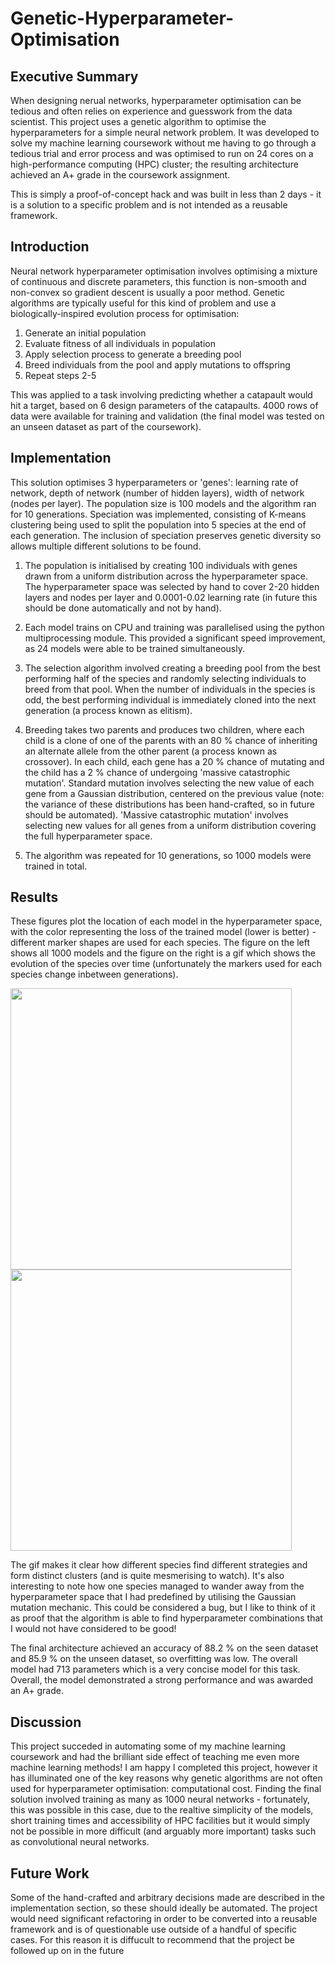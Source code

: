 # Genetic-Hyperparameter-Optimisation

## Executive Summary

When designing nerual networks, hyperparameter optimisation can be tedious and often relies on experience and guesswork from the data scientist. This project uses a genetic algorithm to optimise the hyperparameters for a simple neural network problem. It was developed to solve my machine learning coursework without me having to go through a tedious trial and error process and was optimised to run on 24 cores on a high-performance computing (HPC) cluster; the resulting architecture achieved an A+ grade in the coursework assignment.

This is simply a proof-of-concept hack and was built in less than 2 days - it is a solution to a specific problem and is not intended as a reusable framework. 

## Introduction

Neural network hyperparameter optimisation involves optimising a mixture of continuous and discrete parameters, this function is non-smooth and non-convex so gradient descent is usually a poor method. Genetic algorithms are typically useful for this kind of problem and use a biologically-inspired evolution process for optimisation:

1. Generate an initial population
2. Evaluate fitness of all individuals in population
3. Apply selection process to generate a breeding pool
4. Breed individuals from the pool and apply mutations to offspring
5. Repeat steps 2-5

This was applied to a task involving predicting whether a catapault would hit a target, based on 6 design parameters of the catapaults. 4000 rows of data were available for training and validation (the final model was tested on an unseen dataset as part of the coursework).

## Implementation

This solution optimises 3 hyperparameters or 'genes': learning rate of network, depth of network (number of hidden layers), width of network (nodes per layer). The population size is 100 models and the algorithm ran for 10 generations. Speciation was implemented, consisting of K-means clustering being used to split the population into 5 species at the end of each generation. The inclusion of speciation preserves genetic diversity so allows multiple different solutions to be found.

1. The population is initialised by creating 100 individuals with genes drawn from a uniform distribution across the hyperparameter space. The hyperparameter space was selected by hand to cover 2-20 hidden layers and nodes per layer and 0.0001-0.02 learning rate (in future this should be done automatically and not by hand).

2. Each model trains on CPU and training was parallelised using the python multiprocessing module. This provided a significant speed improvement, as 24 models were able to be trained simultaneously.

3. The selection algorithm involved creating a breeding pool from the best performing half of the species and randomly selecting individuals to breed from that pool. When the number of individuals in the species is odd, the best performing individual is immediately cloned into the next generation (a process known as elitism).

4. Breeding takes two parents and produces two children, where each child is a clone of one of the parents with an 80 % chance of inheriting an alternate allele from the other parent (a process known as crossover). In each child, each gene has a 20 % chance of mutating and the child has a 2 % chance of undergoing 'massive catastrophic mutation'. Standard mutation involves selecting the new value of each gene from a Gaussian distribution, centered on the previous value (note: the variance of these distributions has been hand-crafted, so in future should be automated). 'Massive catastrophic mutation' involves selecting new values for all genes from a uniform distribution covering the full hyperparameter space.

5. The algorithm was repeated for 10 generations, so 1000 models were trained in total.

## Results

These figures plot the location of each model in the hyperparameter space, with the color representing the loss of the trained model (lower is better) - different marker shapes are used for each species. The figure on the left shows all 1000 models and the figure on the right is a gif which shows the evolution of the species over time (unfortunately the markers used for each species change inbetween generations). 

<p float="left">
  <img src="plot_all_individuals.jpg" width="450" />
  <img src="Generation_gif.gif" width="450" /> 
</p>

The gif makes it clear how different species find different strategies and form distinct clusters (and is quite mesmerising to watch). It's also interesting to note how one species managed to wander away from the hyperparameter space that I had predefined by utilising the Gaussian mutation mechanic. This could be considered a bug, but I like to think of it as proof that the algorithm is able to find hyperparameter combinations that I would not have considered to be good!

The final architecture achieved an accuracy of 88.2 % on the seen dataset and 85.9 % on the unseen dataset, so overfitting was low. The overall model had 713 parameters which is a very concise model for this task. Overall, the model demonstrated a strong performance and was awarded an A+ grade.

## Discussion 

This project succeded in automating some of my machine learning coursework and had the brilliant side effect of teaching me even more machine learning methods! I am happy I completed this project, however it has illuminated one of the key reasons why genetic algorithms are not often used for hyperparameter optimisation: computational cost. Finding the final solution involved training as many as 1000 neural networks - fortunately, this was possible in this case, due to the realtive simplicity of the models, short training times and accessibility of HPC facilities but it would simply not be possible in more difficult (and arguably more important) tasks such as convolutional neural networks.

## Future Work

Some of the hand-crafted and arbitrary decisions made are described in the implementation section, so these should ideally be automated. The project would need significant refactoring in order to be converted into a reusable framework and is of questionable use outside of a handful of specific cases. For this reason it is diffucult to recommend that the project be followed up on in the future
